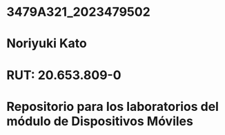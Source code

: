 # 3479A321_2023479502
# Noriyuki Kato 
# RUT: 20.653.809-0
# Repositorio para los laboratorios del módulo de Dispositivos Móviles